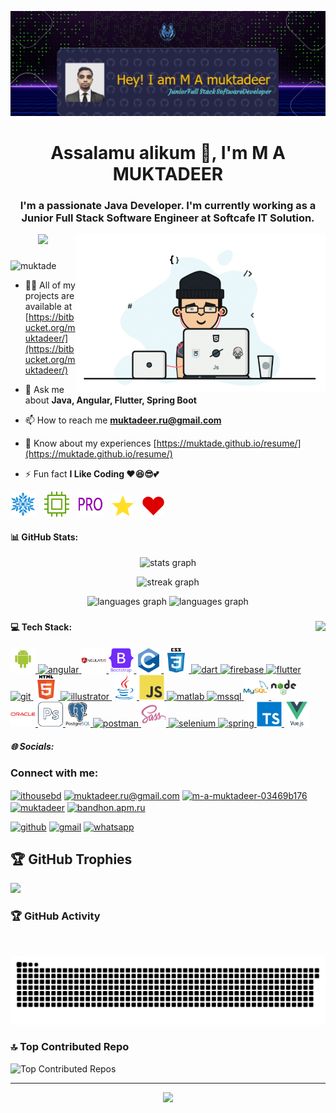 ![Header](./github-header-image.png)
<h1 align="center">Assalamu alikum 👋, I'm M A MUKTADEER</h1>
<h3 align="center">I'm a passionate Java Developer. I'm currently working as a Junior Full Stack Software Engineer at Softcafe IT Solution.</h3>

<img align="right" alt="muktadeer" width="400" src="https://github.com/ma-muktadeer/ma-muktadeer/blob/main/gif.gif">


<div align="center">
  <img src="https://profile-counter.glitch.me/ma-muktadeer/count.svg?"  />
</div>

###

<p align="left"> <img src="https://komarev.com/ghpvc/?username=ma-muktadeer&label=Profile%20views&color=0e75b6&style=flat" alt="muktade" /> </p>

- 👨‍💻 All of my projects are available at [https://bitbucket.org/muktadeer/](https://bitbucket.org/muktadeer/)

- 💬 Ask me about **Java, Angular, Flutter, Spring Boot**

- 📫 How to reach me **muktadeer.ru@gmail.com**

- 📄 Know about my experiences [https://muktade.github.io/resume/](https://muktade.github.io/resume/)

- ⚡ Fun fact **I Like Coding ❤😆😎💕**


<a href='https://archiveprogram.github.com/'><img src='https://raw.githubusercontent.com/acervenky/animated-github-badges/master/assets/acbadge.gif' width='40' height='40'></a> <a href='https://docs.github.com/en/developers'><img src='https://raw.githubusercontent.com/acervenky/animated-github-badges/master/assets/devbadge.gif' width='40' height='40'></a> <a href='https://github.com/pricing'><img src='https://raw.githubusercontent.com/acervenky/animated-github-badges/master/assets/pro.gif' width='40' height='40'></a> <a href='https://stars.github.com/'><img src='https://raw.githubusercontent.com/acervenky/animated-github-badges/master/assets/starbadge.gif' width='35' height='35'></a> <a href='https://docs.github.com/en/github/supporting-the-open-source-community-with-github-sponsors'><img src='https://raw.githubusercontent.com/acervenky/animated-github-badges/master/assets/sponsorbadge.gif' width='35' height='35'></a> 


<!-- [<img src='https://cdn.jsdelivr.net/npm/simple-icons@3.0.1/icons/github.svg' alt='github' color='red' height='40'>](https://github.com/muktade)  [<img src='https://cdn.jsdelivr.net/npm/simple-icons@3.0.1/icons/gmail.svg' color='red' alt='gmail' height='40'>](muktadeer.ru@gmail.com)  [<img src='https://cdn.jsdelivr.net/npm/simple-icons@3.0.1/icons/whatsapp.svg' color='red' alt='whatsapp' height='40'>](https://wa.me/qr/RQS4QWYDB6FJI1)   -->


#### 📊 GitHub Stats:

<div align="center" class="bg-red">
  <img src="https://github-readme-stats.vercel.app/api?username=ma-muktadeer&hide_title=false&hide_rank=false&show_icons=true&include_all_commits=true&count_private=true&disable_animations=false&theme=dracula&locale=en&hide_border=false" height="150" alt="stats graph"  />

  <!-- ![GitHub stats](https://github-readme-stats.vercel.app/api?username=ma-muktadeer&show_icons=true&count_private=true)   -->

  <!-- <img src="https://streak-stats.demolab.com?user=ma-muktadeer&locale=en&mode=daily&theme=dracula&hide_border=false&border_radius=5" height="150" alt="streak graph"/> -->
  ![streak graph](https://streak-stats.demolab.com?user=ma-muktadeer&locale=en&mode=daily&theme=dracula&hide_border=false&border_radius=5)

  <img src="https://github-readme-stats.vercel.app/api/top-langs?username=ma-muktadeer&locale=en&hide_title=false&layout=compact&card_width=320&langs_count=5&theme=dracula&hide_border=false" height="150" alt="languages graph"  />
  <img src="https://github-readme-stats.vercel.app/api/top-langs/?username=ma-muktadeer&locale=en&hide_title=false&card_width=640&langs_count=5&theme=dracula&hide_border=false" height="150" alt="languages graph"  />

  
</div>

###

<img align="right" height="150" src="https://i.imgflip.com/65efzo.gif"  />

#### 💻 Tech Stack:

<div align="left">
<p align="left"> <a href="https://developer.android.com" target="_blank" rel="noreferrer"> <img src="https://raw.githubusercontent.com/devicons/devicon/master/icons/android/android-original-wordmark.svg" alt="android" width="40" height="40"/> </a> <a href="https://angular.io" target="_blank" rel="noreferrer"> <img src="https://angular.io/assets/images/logos/angular/angular.svg" alt="angular" width="40" height="40"/> </a> <a href="https://angular.io" target="_blank" rel="noreferrer"> <img src="https://raw.githubusercontent.com/devicons/devicon/master/icons/angularjs/angularjs-original-wordmark.svg" alt="angularjs" width="40" height="40"/> </a> <a href="https://getbootstrap.com" target="_blank" rel="noreferrer"> <img src="https://raw.githubusercontent.com/devicons/devicon/master/icons/bootstrap/bootstrap-plain-wordmark.svg" alt="bootstrap" width="40" height="40"/> </a> <a href="https://www.cprogramming.com/" target="_blank" rel="noreferrer"> <img src="https://raw.githubusercontent.com/devicons/devicon/master/icons/c/c-original.svg" alt="c" width="40" height="40"/> </a> <a href="https://www.w3schools.com/css/" target="_blank" rel="noreferrer"> <img src="https://raw.githubusercontent.com/devicons/devicon/master/icons/css3/css3-original-wordmark.svg" alt="css3" width="40" height="40"/> </a> <a href="https://dart.dev" target="_blank" rel="noreferrer"> <img src="https://www.vectorlogo.zone/logos/dartlang/dartlang-icon.svg" alt="dart" width="40" height="40"/> </a> <a href="https://firebase.google.com/" target="_blank" rel="noreferrer"> <img src="https://www.vectorlogo.zone/logos/firebase/firebase-icon.svg" alt="firebase" width="40" height="40"/> </a> <a href="https://flutter.dev" target="_blank" rel="noreferrer"> <img src="https://www.vectorlogo.zone/logos/flutterio/flutterio-icon.svg" alt="flutter" width="40" height="40"/> </a> <a href="https://git-scm.com/" target="_blank" rel="noreferrer"> <img src="https://www.vectorlogo.zone/logos/git-scm/git-scm-icon.svg" alt="git" width="40" height="40"/> </a> <a href="https://www.w3.org/html/" target="_blank" rel="noreferrer"> <img src="https://raw.githubusercontent.com/devicons/devicon/master/icons/html5/html5-original-wordmark.svg" alt="html5" width="40" height="40"/> </a> <a href="https://www.adobe.com/in/products/illustrator.html" target="_blank" rel="noreferrer"> <img src="https://www.vectorlogo.zone/logos/adobe_illustrator/adobe_illustrator-icon.svg" alt="illustrator" width="40" height="40"/> </a> <a href="https://www.java.com" target="_blank" rel="noreferrer"> <img src="https://raw.githubusercontent.com/devicons/devicon/master/icons/java/java-original.svg" alt="java" width="40" height="40"/> </a> <a href="https://developer.mozilla.org/en-US/docs/Web/JavaScript" target="_blank" rel="noreferrer"> <img src="https://raw.githubusercontent.com/devicons/devicon/master/icons/javascript/javascript-original.svg" alt="javascript" width="40" height="40"/> </a> <a href="https://www.mathworks.com/" target="_blank" rel="noreferrer"> <img src="https://upload.wikimedia.org/wikipedia/commons/2/21/Matlab_Logo.png" alt="matlab" width="40" height="40"/> </a> <a href="https://www.microsoft.com/en-us/sql-server" target="_blank" rel="noreferrer"> <img src="https://www.svgrepo.com/show/303229/microsoft-sql-server-logo.svg" alt="mssql" width="40" height="40"/> </a> <a href="https://www.mysql.com/" target="_blank" rel="noreferrer"> <img src="https://raw.githubusercontent.com/devicons/devicon/master/icons/mysql/mysql-original-wordmark.svg" alt="mysql" width="40" height="40"/> </a> <a href="https://nodejs.org" target="_blank" rel="noreferrer"> <img src="https://raw.githubusercontent.com/devicons/devicon/master/icons/nodejs/nodejs-original-wordmark.svg" alt="nodejs" width="40" height="40"/> </a> <a href="https://www.oracle.com/" target="_blank" rel="noreferrer"> <img src="https://raw.githubusercontent.com/devicons/devicon/master/icons/oracle/oracle-original.svg" alt="oracle" width="40" height="40"/> </a> <a href="https://www.photoshop.com/en" target="_blank" rel="noreferrer"> <img src="https://raw.githubusercontent.com/devicons/devicon/master/icons/photoshop/photoshop-line.svg" alt="photoshop" width="40" height="40"/> </a> <a href="https://www.postgresql.org" target="_blank" rel="noreferrer"> <img src="https://raw.githubusercontent.com/devicons/devicon/master/icons/postgresql/postgresql-original-wordmark.svg" alt="postgresql" width="40" height="40"/> </a> <a href="https://postman.com" target="_blank" rel="noreferrer"> <img src="https://www.vectorlogo.zone/logos/getpostman/getpostman-icon.svg" alt="postman" width="40" height="40"/> </a> <a href="https://sass-lang.com" target="_blank" rel="noreferrer"> <img src="https://raw.githubusercontent.com/devicons/devicon/master/icons/sass/sass-original.svg" alt="sass" width="40" height="40"/> </a> <a href="https://www.selenium.dev" target="_blank" rel="noreferrer"> <img src="https://raw.githubusercontent.com/detain/svg-logos/780f25886640cef088af994181646db2f6b1a3f8/svg/selenium-logo.svg" alt="selenium" width="40" height="40"/> </a> <a href="https://spring.io/" target="_blank" rel="noreferrer"> <img src="https://www.vectorlogo.zone/logos/springio/springio-icon.svg" alt="spring" width="40" height="40"/> </a> <a href="https://www.typescriptlang.org/" target="_blank" rel="noreferrer"> <img src="https://raw.githubusercontent.com/devicons/devicon/master/icons/typescript/typescript-original.svg" alt="typescript" width="40" height="40"/> </a> <a href="https://vuejs.org/" target="_blank" rel="noreferrer"> <img src="https://raw.githubusercontent.com/devicons/devicon/master/icons/vuejs/vuejs-original-wordmark.svg" alt="vuejs" width="40" height="40"/> </a>
</div>

##### 🌐 Socials:
<h3 align="left">Connect with me:</h3>

<div align="left">
  <a href="https://www.youtube.com/c/ithousebd" target="blank"><img align="center" src="https://raw.githubusercontent.com/rahuldkjain/github-profile-readme-generator/master/src/images/icons/Social/youtube.svg" alt="ithousebd" height="30" width="40" /></a>
  <a href="https://medium.com/muktadeer.ru@gmail.com" target="blank"><img align="center" src="https://raw.githubusercontent.com/rahuldkjain/github-profile-readme-generator/master/src/images/icons/Social/medium.svg" alt="muktadeer.ru@gmail.com" height="30" width="40" /></a>
  <a href="https://linkedin.com/in/m-a-muktadeer-03469b176" target="blank"><img align="center" src="https://raw.githubusercontent.com/rahuldkjain/github-profile-readme-generator/master/src/images/icons/Social/linked-in-alt.svg" alt="m-a-muktadeer-03469b176" height="30" width="40" /></a>
  <a href="https://www.hackerrank.com/muktadeer" target="blank"><img align="center" src="https://raw.githubusercontent.com/rahuldkjain/github-profile-readme-generator/master/src/images/icons/Social/hackerrank.svg" alt="muktadeer" height="30" width="40" /></a>
  <a href="https://fb.com/bandhon.apm.ru" target="blank"><img align="center" src="https://raw.githubusercontent.com/rahuldkjain/github-profile-readme-generator/master/src/images/icons/Social/facebook.svg" alt="bandhon.apm.ru" height="30" width="40" /></a>
  <!-- <img src="https://img.shields.io/static/v1?message=Whatsapp&logo=whatsapp&label=&color=25D366&logoColor=white&labelColor=&style=for-the-badge" height="35" alt="whatsapp logo"  /> -->

  [<img src='https://cdn.jsdelivr.net/npm/simple-icons@3.0.1/icons/github.svg' alt='github' height='40'>](https://github.com/muktade)  [<img src='https://cdn.jsdelivr.net/npm/simple-icons@3.0.1/icons/gmail.svg' alt='gmail' height='40'>](muktadeer.ru@gmail.com)  [<img src='https://cdn.jsdelivr.net/npm/simple-icons@3.0.1/icons/whatsapp.svg' alt='whatsapp' height='40'>](https://wa.me/qr/RQS4QWYDB6FJI1)

</div>

<!-- [<img src='https://cdn.jsdelivr.net/npm/simple-icons@3.0.1/icons/github.svg' alt='github' height='40'>](https://github.com/muktade)  [<img src='https://cdn.jsdelivr.net/npm/simple-icons@3.0.1/icons/gmail.svg' alt='gmail' height='40'>](muktadeer.ru@gmail.com)  [<img src='https://cdn.jsdelivr.net/npm/simple-icons@3.0.1/icons/whatsapp.svg' alt='whatsapp' height='40'>](https://wa.me/qr/RQS4QWYDB6FJI1) -->

## 🏆 GitHub Trophies
![](https://github-profile-trophy.vercel.app/?username=ma-muktadeer&theme=radical&no-frame=false&no-bg=true&margin-w=4)

### 🏆 GitHub Activity 

<br clear="both">

![Snake animation](https://raw.githubusercontent.com/ma-muktadeer/ma-muktadeer/output/snake.svg)


### 🔝 Top Contributed Repo
![Top Contributed Repos](https://github-profile-summary-cards.vercel.app/api/cards/repos-per-language?username=ma-muktadeer&theme=dark)


---
<div align="center">
  <img src="https://profile-counter.glitch.me/ma-muktadeer/count.svg?"  />
</div>

###
